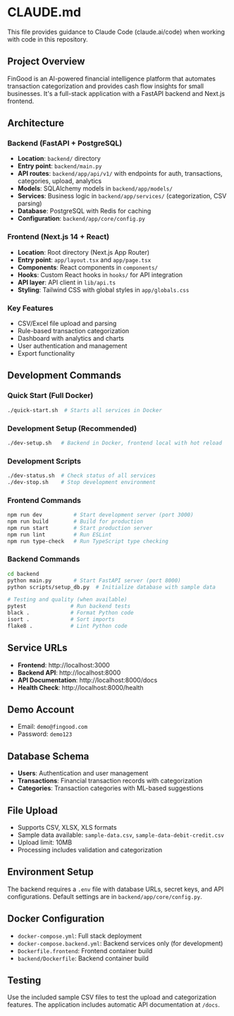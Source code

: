 # CLAUDE.md

This file provides guidance to Claude Code (claude.ai/code) when working with code in this repository.

## Project Overview

FinGood is an AI-powered financial intelligence platform that automates transaction categorization and provides cash flow insights for small businesses. It's a full-stack application with a FastAPI backend and Next.js frontend.

## Architecture

### Backend (FastAPI + PostgreSQL)
- **Location**: `backend/` directory
- **Entry point**: `backend/main.py`
- **API routes**: `backend/app/api/v1/` with endpoints for auth, transactions, categories, upload, analytics
- **Models**: SQLAlchemy models in `backend/app/models/`
- **Services**: Business logic in `backend/app/services/` (categorization, CSV parsing)
- **Database**: PostgreSQL with Redis for caching
- **Configuration**: `backend/app/core/config.py`

### Frontend (Next.js 14 + React)
- **Location**: Root directory (Next.js App Router)
- **Entry point**: `app/layout.tsx` and `app/page.tsx`
- **Components**: React components in `components/`
- **Hooks**: Custom React hooks in `hooks/` for API integration
- **API layer**: API client in `lib/api.ts`
- **Styling**: Tailwind CSS with global styles in `app/globals.css`

### Key Features
- CSV/Excel file upload and parsing
- Rule-based transaction categorization
- Dashboard with analytics and charts
- User authentication and management
- Export functionality

## Development Commands

### Quick Start (Full Docker)
```bash
./quick-start.sh  # Starts all services in Docker
```

### Development Setup (Recommended)
```bash
./dev-setup.sh   # Backend in Docker, frontend local with hot reload
```

### Development Scripts
```bash
./dev-status.sh  # Check status of all services
./dev-stop.sh    # Stop development environment
```

### Frontend Commands
```bash
npm run dev          # Start development server (port 3000)
npm run build        # Build for production
npm run start        # Start production server
npm run lint         # Run ESLint
npm run type-check   # Run TypeScript type checking
```

### Backend Commands
```bash
cd backend
python main.py       # Start FastAPI server (port 8000)
python scripts/setup_db.py  # Initialize database with sample data

# Testing and quality (when available)
pytest              # Run backend tests
black .             # Format Python code
isort .             # Sort imports
flake8 .            # Lint Python code
```

## Service URLs
- **Frontend**: http://localhost:3000
- **Backend API**: http://localhost:8000
- **API Documentation**: http://localhost:8000/docs
- **Health Check**: http://localhost:8000/health

## Demo Account
- Email: `demo@fingood.com`
- Password: `demo123`

## Database Schema
- **Users**: Authentication and user management
- **Transactions**: Financial transaction records with categorization
- **Categories**: Transaction categories with ML-based suggestions

## File Upload
- Supports CSV, XLSX, XLS formats
- Sample data available: `sample-data.csv`, `sample-data-debit-credit.csv`
- Upload limit: 10MB
- Processing includes validation and categorization

## Environment Setup
The backend requires a `.env` file with database URLs, secret keys, and API configurations. Default settings are in `backend/app/core/config.py`.

## Docker Configuration
- `docker-compose.yml`: Full stack deployment
- `docker-compose.backend.yml`: Backend services only (for development)
- `Dockerfile.frontend`: Frontend container build
- `backend/Dockerfile`: Backend container build

## Testing
Use the included sample CSV files to test the upload and categorization features. The application includes automatic API documentation at `/docs`.